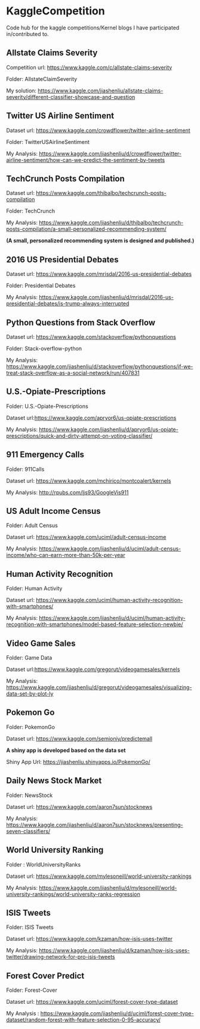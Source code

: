 # KaggleCompetition
Code hub for the kaggle competitions/Kernel blogs I have participated in/contributed to.

## Allstate Claims Severity

Competition url: https://www.kaggle.com/c/allstate-claims-severity

Folder: AllstateClaimSeverity

My solution: https://www.kaggle.com/jiashenliu/allstate-claims-severity/different-classifier-showcase-and-question

## Twitter US Airline Sentiment

Dataset url: https://www.kaggle.com/crowdflower/twitter-airline-sentiment

Folder: TwitterUSAirlineSentiment

My Analysis: https://www.kaggle.com/jiashenliu/d/crowdflower/twitter-airline-sentiment/how-can-we-predict-the-sentiment-by-tweets

## TechCrunch Posts Compilation

Dataset url: https://www.kaggle.com/thibalbo/techcrunch-posts-compilation

Folder: TechCrunch

My Analysis: https://www.kaggle.com/jiashenliu/d/thibalbo/techcrunch-posts-compilation/a-small-personalized-recommending-system/

**(A small, personalized recommending system is designed and published.)**

## 2016 US Presidential Debates

Dataset url: https://www.kaggle.com/mrisdal/2016-us-presidential-debates

Folder: Presidential Debates

My Analysis: https://www.kaggle.com/jiashenliu/d/mrisdal/2016-us-presidential-debates/is-trump-always-interrupted

## Python Questions from Stack Overflow

Dataset url: https://www.kaggle.com/stackoverflow/pythonquestions

Folder: Stack-overflow-python

My Analysis: https://www.kaggle.com/jiashenliu/d/stackoverflow/pythonquestions/if-we-treat-stack-overflow-as-a-social-network/run/407831

## U.S.-Opiate-Prescriptions

Folder: U.S.-Opiate-Prescriptions

Dataset url:https://www.kaggle.com/apryor6/us-opiate-prescriptions

My Analysis: https://www.kaggle.com/jiashenliu/d/apryor6/us-opiate-prescriptions/quick-and-dirty-attempt-on-voting-classifier/

## 911 Emergency Calls

Folder: 911Calls

Dataset url: https://www.kaggle.com/mchirico/montcoalert/kernels

My Analysis: http://rpubs.com/ljs93/GoogleVis911

## US Adult Income Census

Folder: Adult Census

Dataset url: https://www.kaggle.com/uciml/adult-census-income

My Analysis: https://www.kaggle.com/jiashenliu/d/uciml/adult-census-income/who-can-earn-more-than-50k-per-year

## Human Activity Recognition

Folder: Human Activity

Dataset url: https://www.kaggle.com/uciml/human-activity-recognition-with-smartphones/

My Analysis: https://www.kaggle.com/jiashenliu/d/uciml/human-activity-recognition-with-smartphones/model-based-feature-selection-newbie/

## Video Game Sales

Folder: Game Data

Dataset url:https://www.kaggle.com/gregorut/videogamesales/kernels

My Analysis: https://www.kaggle.com/jiashenliu/d/gregorut/videogamesales/visualizing-data-set-by-plot-ly

## Pokemon Go

Folder: PokemonGo

Dataset url: https://www.kaggle.com/semioniy/predictemall

**A shiny app is developed based on the data set**

Shiny App Url: https://jiashenliu.shinyapps.io/PokemonGo/

## Daily News Stock Market

Folder: NewsStock

Dataset url: https://www.kaggle.com/aaron7sun/stocknews

My Analysis: https://www.kaggle.com/jiashenliu/d/aaron7sun/stocknews/presenting-seven-classifiers/

## World University Ranking

Folder : WorldUniversityRanks

Dataset url: https://www.kaggle.com/mylesoneill/world-university-rankings

My Analysis: https://www.kaggle.com/jiashenliu/d/mylesoneill/world-university-rankings/world-university-ranks-regression

## ISIS Tweets

Folder: ISIS Tweets

Dataset url: https://www.kaggle.com/kzaman/how-isis-uses-twitter

My Analysis: https://www.kaggle.com/jiashenliu/d/kzaman/how-isis-uses-twitter/drawing-network-for-pro-isis-tweets

## Forest Cover Predict

Folder: Forest-Cover

Dataset url: https://www.kaggle.com/uciml/forest-cover-type-dataset

My Analysis : https://www.kaggle.com/jiashenliu/d/uciml/forest-cover-type-dataset/random-forest-with-feature-selection-0-95-accuracy/
